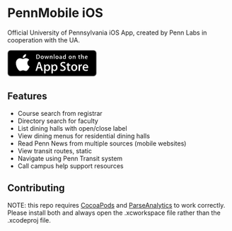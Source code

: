PennMobile iOS
===============

Official University of Pennsylvania iOS App, created by Penn Labs in cooperation with the UA.

[![PennMobile on App Store](Assets/appstore.png)](https://itunes.apple.com/us/app/pennmobile/id944829399)

## Features

* Course search from registrar
* Directory search for faculty
* List dining halls with open/close label
* View dining menus for residential dining halls
* Read Penn News from multiple sources (mobile websites)
* View transit routes, static
* Navigate using Penn Transit system
* Call campus help support resources

## Contributing

NOTE: this repo requires [CocoaPods](http://cocoapods.org/) and [ParseAnalytics](http://parse.com) to work correctly. Please install both and always open the .xcworkspace file rather than the .xcodeproj file. 
